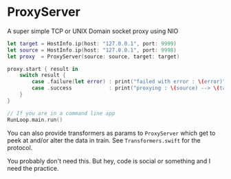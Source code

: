 # ProxyServer

A super simple TCP or UNIX Domain socket proxy using NIO 


```swift
let target = HostInfo.ip(host: "127.0.0.1", port: 9999)
let source = HostInfo.ip(host: "127.0.0.1", port: 9998)
let proxy  = ProxyServer(source: source, target: target)

proxy.start { result in
	switch result {
		case .failure(let error) : print("failed with error : \(error)")
		case .success            : print("proxying : \(source) --> \(target)")
	}
}

// If you are in a command line app
RunLoop.main.run()

```

You can also provide transformers as params to ```ProxyServer``` which get to peek at and/or alter the data in train. See ```Transformers.swift``` for the protocol.

You probably don't need this. But hey, code is social or something and I need the practice.

